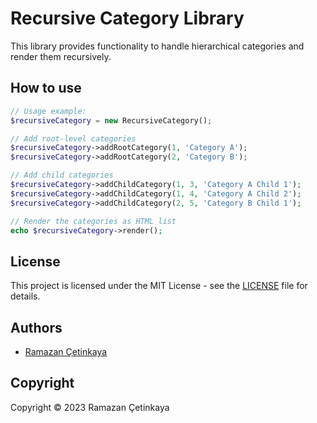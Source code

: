 # Recursive Category Library
This library provides functionality to handle hierarchical categories and render them recursively.

## How to use

```php
// Usage example:
$recursiveCategory = new RecursiveCategory();

// Add root-level categories
$recursiveCategory->addRootCategory(1, 'Category A');
$recursiveCategory->addRootCategory(2, 'Category B');

// Add child categories
$recursiveCategory->addChildCategory(1, 3, 'Category A Child 1');
$recursiveCategory->addChildCategory(1, 4, 'Category A Child 2');
$recursiveCategory->addChildCategory(2, 5, 'Category B Child 1');

// Render the categories as HTML list
echo $recursiveCategory->render();
```

## License

This project is licensed under the MIT License - see the [LICENSE](LICENSE) file for details.

## Authors

- [Ramazan Çetinkaya](https://github.com/ramazancetinkaya)

## Copyright

Copyright © 2023 Ramazan Çetinkaya
